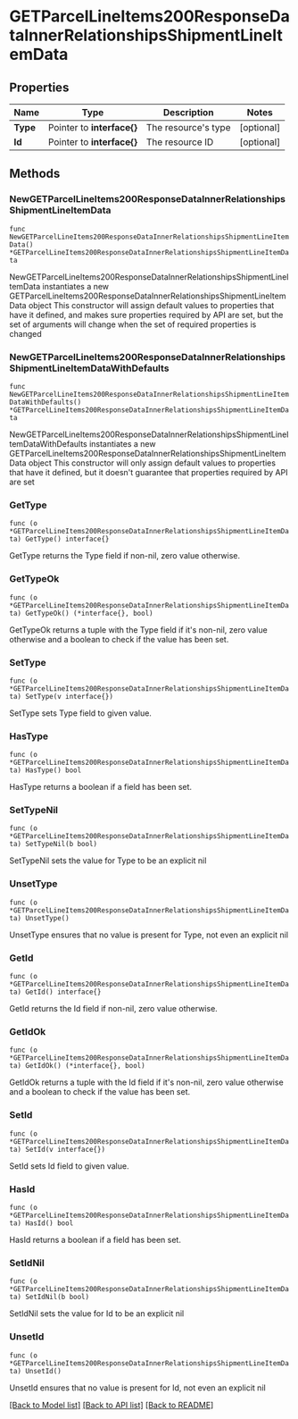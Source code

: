 # GETParcelLineItems200ResponseDataInnerRelationshipsShipmentLineItemData

## Properties

Name | Type | Description | Notes
------------ | ------------- | ------------- | -------------
**Type** | Pointer to **interface{}** | The resource&#39;s type | [optional] 
**Id** | Pointer to **interface{}** | The resource ID | [optional] 

## Methods

### NewGETParcelLineItems200ResponseDataInnerRelationshipsShipmentLineItemData

`func NewGETParcelLineItems200ResponseDataInnerRelationshipsShipmentLineItemData() *GETParcelLineItems200ResponseDataInnerRelationshipsShipmentLineItemData`

NewGETParcelLineItems200ResponseDataInnerRelationshipsShipmentLineItemData instantiates a new GETParcelLineItems200ResponseDataInnerRelationshipsShipmentLineItemData object
This constructor will assign default values to properties that have it defined,
and makes sure properties required by API are set, but the set of arguments
will change when the set of required properties is changed

### NewGETParcelLineItems200ResponseDataInnerRelationshipsShipmentLineItemDataWithDefaults

`func NewGETParcelLineItems200ResponseDataInnerRelationshipsShipmentLineItemDataWithDefaults() *GETParcelLineItems200ResponseDataInnerRelationshipsShipmentLineItemData`

NewGETParcelLineItems200ResponseDataInnerRelationshipsShipmentLineItemDataWithDefaults instantiates a new GETParcelLineItems200ResponseDataInnerRelationshipsShipmentLineItemData object
This constructor will only assign default values to properties that have it defined,
but it doesn't guarantee that properties required by API are set

### GetType

`func (o *GETParcelLineItems200ResponseDataInnerRelationshipsShipmentLineItemData) GetType() interface{}`

GetType returns the Type field if non-nil, zero value otherwise.

### GetTypeOk

`func (o *GETParcelLineItems200ResponseDataInnerRelationshipsShipmentLineItemData) GetTypeOk() (*interface{}, bool)`

GetTypeOk returns a tuple with the Type field if it's non-nil, zero value otherwise
and a boolean to check if the value has been set.

### SetType

`func (o *GETParcelLineItems200ResponseDataInnerRelationshipsShipmentLineItemData) SetType(v interface{})`

SetType sets Type field to given value.

### HasType

`func (o *GETParcelLineItems200ResponseDataInnerRelationshipsShipmentLineItemData) HasType() bool`

HasType returns a boolean if a field has been set.

### SetTypeNil

`func (o *GETParcelLineItems200ResponseDataInnerRelationshipsShipmentLineItemData) SetTypeNil(b bool)`

 SetTypeNil sets the value for Type to be an explicit nil

### UnsetType
`func (o *GETParcelLineItems200ResponseDataInnerRelationshipsShipmentLineItemData) UnsetType()`

UnsetType ensures that no value is present for Type, not even an explicit nil
### GetId

`func (o *GETParcelLineItems200ResponseDataInnerRelationshipsShipmentLineItemData) GetId() interface{}`

GetId returns the Id field if non-nil, zero value otherwise.

### GetIdOk

`func (o *GETParcelLineItems200ResponseDataInnerRelationshipsShipmentLineItemData) GetIdOk() (*interface{}, bool)`

GetIdOk returns a tuple with the Id field if it's non-nil, zero value otherwise
and a boolean to check if the value has been set.

### SetId

`func (o *GETParcelLineItems200ResponseDataInnerRelationshipsShipmentLineItemData) SetId(v interface{})`

SetId sets Id field to given value.

### HasId

`func (o *GETParcelLineItems200ResponseDataInnerRelationshipsShipmentLineItemData) HasId() bool`

HasId returns a boolean if a field has been set.

### SetIdNil

`func (o *GETParcelLineItems200ResponseDataInnerRelationshipsShipmentLineItemData) SetIdNil(b bool)`

 SetIdNil sets the value for Id to be an explicit nil

### UnsetId
`func (o *GETParcelLineItems200ResponseDataInnerRelationshipsShipmentLineItemData) UnsetId()`

UnsetId ensures that no value is present for Id, not even an explicit nil

[[Back to Model list]](../README.md#documentation-for-models) [[Back to API list]](../README.md#documentation-for-api-endpoints) [[Back to README]](../README.md)


